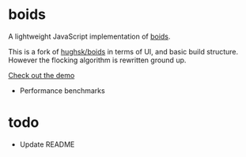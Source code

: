 # boids #

A lightweight JavaScript implementation of [boids](http://en.wikipedia.org/wiki/Boids). 

This is a fork of [hughsk/boids](https://github.com/hughsk/boids) in terms of UI, and basic build structure. However the flocking algorithm is rewritten ground up.

[Check out the demo](http://anoopelias.github.io/boids)
  * Performance benchmarks

# todo #

  * Update README

